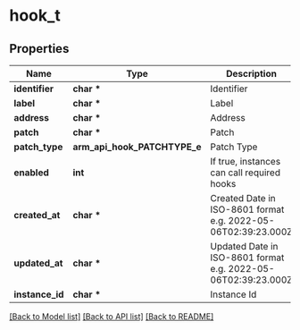 # hook_t

## Properties
Name | Type | Description | Notes
------------ | ------------- | ------------- | -------------
**identifier** | **char \*** | Identifier | [optional] 
**label** | **char \*** | Label | [optional] 
**address** | **char \*** | Address | [optional] 
**patch** | **char \*** | Patch | [optional] 
**patch_type** | **arm_api_hook_PATCHTYPE_e** | Patch Type | [optional] 
**enabled** | **int** | If true, instances can call required hooks | [optional] 
**created_at** | **char \*** | Created Date in ISO-8601 format e.g. 2022-05-06T02:39:23.000Z | [optional] 
**updated_at** | **char \*** | Updated Date in ISO-8601 format e.g. 2022-05-06T02:39:23.000Z | [optional] 
**instance_id** | **char \*** | Instance Id | [optional] 

[[Back to Model list]](../README.md#documentation-for-models) [[Back to API list]](../README.md#documentation-for-api-endpoints) [[Back to README]](../README.md)


